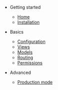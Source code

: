 - Getting started

    - [Home](/)
    - [Installation](installation.md)

- Basics

    - [Configuration](config.md)
    - [Views](views.md)
    - [Models](models.md)
    - [Routing](routes.md)
    - [Permissions](permissions.md)

- Advanced

    - [Production mode](production.md)
